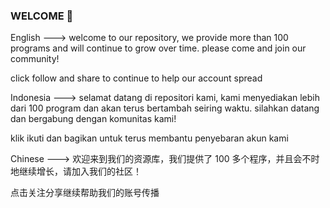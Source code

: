 ### WELCOME 👋

English   --->
welcome to our repository, we provide more than 100 programs and will continue to grow over time. please come and join our community!

click follow and share to continue to help our account spread

Indonesia --->
selamat datang di repositori kami, kami menyediakan lebih dari 100 program dan akan terus bertambah seiring waktu. silahkan datang dan bergabung dengan komunitas kami!

klik ikuti dan bagikan untuk terus membantu penyebaran akun kami

Chinese   --->
欢迎来到我们的资源库，我们提供了 100 多个程序，并且会不时地继续增长，请加入我们的社区！

点击关注分享继续帮助我们的账号传播
